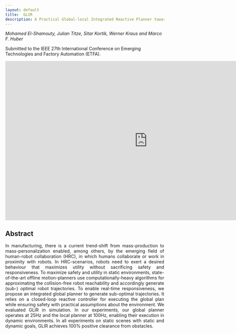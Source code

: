 ```yaml
---
layout: default
title:  GLIR
description: A Practical Global-local Integrated Reactive Planner towards Safe Human-Robot Collaboration
---
```


*Mohamed El-Shamouty, Julian Titze, Sitar Kortik, Werner Kraus and Marco F. Huber*

Submitted to the IEEE 27th International Conference on Emerging Technologies and Factory Automation (ETFA).

<p align="center">
  <iframe width="900" height="506" src="https://youtu.be/YkmY9KdU_cU" frameborder="0" allow="accelerometer; autoplay; encrypted-media; gyroscope; picture-in-picture" allowfullscreen></iframe>
</p>


## Abstract
<div align="justify"> In manufacturing, there is a current trend-shift from mass-production to mass-personalization enabled, among others, by the emerging field of human-robot collaboration (HRC), in which humans collaborate or work in proximity with robots. In HRC-scenarios, robots need to exert a desired behaviour that maximizes utility without sacrificing safety and responsiveness. To maximize safety and utility in static environments, state-of-the-art offline motion-planners use computationally-heavy algorithms for approximating the collision-free robot reachability and accordingly generate (sub-) optimal robot trajectories. To enable real-time responsiveness, we propose an integrated global planner to generate sub-optimal trajectories. It relies on a closed-loop reactive controller for executing the global plan while ensuring safety with practical assumptions about the environment. We evaluated GLIR in simulation. In our experiments, our global planner operates at 25Hz and the local planner at 100Hz, enabling their execution in dynamic environments. In all experiments on static scenes with static and dynamic goals, GLIR achieves 100% positive clearance from obstacles.
</div>
